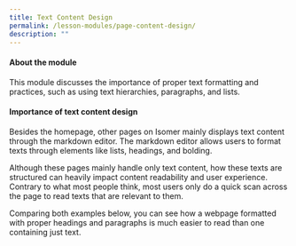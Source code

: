 ```yaml
---
title: Text Content Design
permalink: /lesson-modules/page-content-design/
description: ""
---
```

#### About the module
This module discusses the importance of proper text formatting and practices, such as using text hierarchies, paragraphs, and lists.

#### Importance of text content design
Besides the homepage, other pages on Isomer mainly displays text content through the markdown editor. The markdown editor allows users to format texts through elements like lists, headings, and bolding. 

Although these pages mainly handle only text content, how these texts are structured can heavily impact content readability and user experience. Contrary to what most people think, most users only do a quick scan across the page to read texts that are relevant to them. 

Comparing both examples below, you can see how a webpage formatted with proper headings and paragraphs is much easier to read than one containing just text.